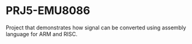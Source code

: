 # PRJ5-EMU8086
Project that demonstrates how signal can be converted using assembly language for ARM and RISC. 
